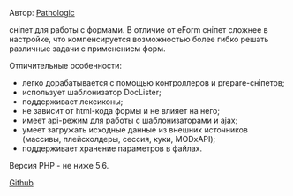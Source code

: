 Автор: [Pathologic](https://github.com/Pathologic/)

сніпет для работы с формами. В отличие от eForm сніпет сложнее в настройке, что компенсируется возможностью более гибко решать различные задачи с применением форм.

Отличительные особенности:

* легко дорабатывается с помощью контроллеров и prepare-сніпетов;
* использует шаблонизатор DocLister;
* поддерживает лексиконы;
* не зависит от html-кода формы и не влияет на него;
* имеет api-режим для работы с шаблонизаторами и ajax;
* умеет загружать исходные данные из внешних источников (массивы, плейсхолдеры, сессия, куки, MODxAPI);
* поддерживает хранение параметров в файлах.

Версия PHP - не ниже 5.6.

[Github](https://github.com/Pathologic/FormLister)